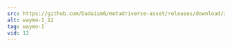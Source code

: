 ```yaml
---
src: https://github.com/Dadaism6/metadriverse-asset/releases/download/assetsv1.0.2/waymo-1_12.mp4
alt: waymo-1_12
tag: waymo-1
vid: 12
---
```

